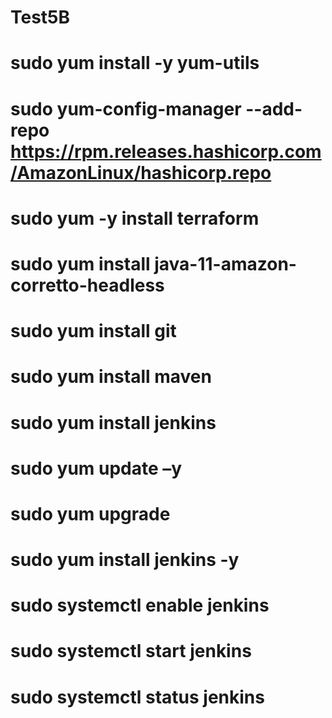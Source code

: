 # Test5B

# sudo yum install -y yum-utils
# sudo yum-config-manager --add-repo https://rpm.releases.hashicorp.com/AmazonLinux/hashicorp.repo
# sudo yum -y install terraform

# sudo yum install java-11-amazon-corretto-headless
# sudo yum install git

# sudo yum install maven

# sudo yum install jenkins
# sudo yum update –y
# sudo yum upgrade
# sudo yum install jenkins -y
# sudo systemctl enable jenkins
# sudo systemctl start jenkins
# sudo systemctl status jenkins
